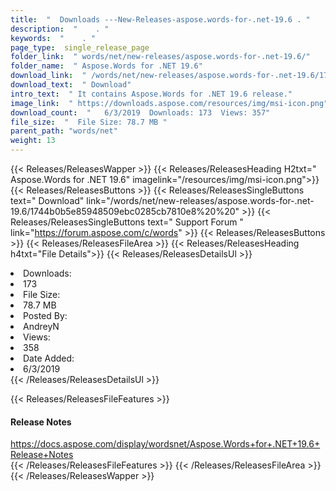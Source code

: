 ```yaml
---
title:  "  Downloads ---New-Releases-aspose.words-for-.net-19.6 . " 
description:  "    . " 
keywords:  "    . " 
page_type:  single_release_page
folder_link:  " words/net/new-releases/aspose.words-for-.net-19.6/"
folder_name:  " Aspose.Words for .NET 19.6"
download_link:  " /words/net/new-releases/aspose.words-for-.net-19.6/1744b0b5e85948509ebc0285cb7810e8"
download_text:  " Download"
intro_text:  " It contains Aspose.Words for .NET 19.6 release."
image_link:  " https://downloads.aspose.com/resources/img/msi-icon.png"
download_count:  "   6/3/2019  Downloads: 173  Views: 357"
file_size:  "  File Size: 78.7 MB "
parent_path: "words/net"
weight: 13 
---
```


{{< Releases/ReleasesWapper >}}
  {{< Releases/ReleasesHeading H2txt=" Aspose.Words for .NET 19.6" imagelink="/resources/img/msi-icon.png">}}
  {{< Releases/ReleasesButtons >}}
    {{< Releases/ReleasesSingleButtons text=" Download" link="/words/net/new-releases/aspose.words-for-.net-19.6/1744b0b5e85948509ebc0285cb7810e8%20%20" >}}
    {{< Releases/ReleasesSingleButtons text=" Support Forum " link="https://forum.aspose.com/c/words" >}}
  {{< Releases/ReleasesButtons >}}
  {{< Releases/ReleasesFileArea >}}
    {{< Releases/ReleasesHeading h4txt="File Details">}}
    {{< Releases/ReleasesDetailsUl >}}
             <li>Downloads:</li><li>173</li><li>File Size:</li><li>78.7 MB</li><li>Posted By:</li><li>AndreyN</li><li>Views:</li><li>358</li><li>Date Added:</li><li>6/3/2019</li>
    {{< /Releases/ReleasesDetailsUl >}}

  {{< Releases/ReleasesFileFeatures >}}
      <h4>Release Notes</h4><div><a href="https://docs.aspose.com/display/wordsnet/Aspose.Words+for+.NET+19.6+Release+Notes">https://docs.aspose.com/display/wordsnet/Aspose.Words+for+.NET+19.6+Release+Notes</a></div>
  {{< /Releases/ReleasesFileFeatures >}}
 {{< /Releases/ReleasesFileArea >}}
{{< /Releases/ReleasesWapper >}}


